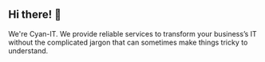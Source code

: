 ## Hi there! 👋

We're Cyan-IT. We provide reliable services
to transform your business’s IT without the complicated 
jargon that can sometimes make things tricky to understand.
